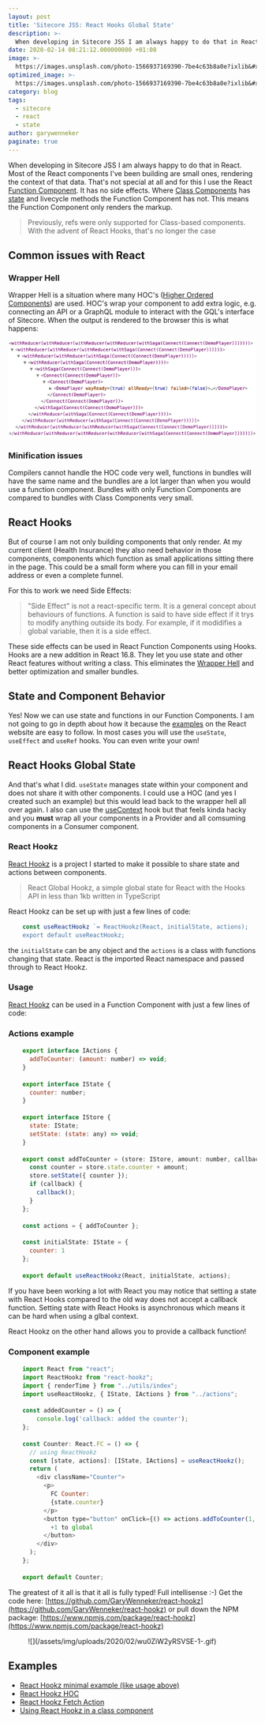 ```yaml
---
layout: post
title: 'Sitecore JSS: React Hooks Global State'
description: >-
  When developing in Sitecore JSS I am always happy to do that in React. Most of the React components I&#x27;ve been building are small ones, rendering the context of that data. That&#x27;s not special at all and for this I use the React Function Component. It has no side effects.
date: 2020-02-14 08:21:12.000000000 +01:00
image: >-
  https://images.unsplash.com/photo-1566937169390-7be4c63b8a0e?ixlib&#x3D;rb-1.2.1&amp;q&#x3D;80&amp;fm&#x3D;jpg&amp;crop&#x3D;entropy&amp;cs&#x3D;tinysrgb&amp;w&#x3D;1080&amp;fit&#x3D;max&amp;ixid&#x3D;eyJhcHBfaWQiOjExNzczfQ
optimized_image: >-
  https://images.unsplash.com/photo-1566937169390-7be4c63b8a0e?ixlib&#x3D;rb-1.2.1&amp;q&#x3D;80&amp;fm&#x3D;jpg&amp;crop&#x3D;entropy&amp;cs&#x3D;tinysrgb&amp;w&#x3D;1080&amp;fit&#x3D;max&amp;ixid&#x3D;eyJhcHBfaWQiOjExNzczfQ
category: blog
tags:
  - sitecore
  - react
  - state
author: garywenneker
paginate: true
---
```

When developing in Sitecore JSS I am always happy to do that in React. Most of the React components I've been building are small ones, rendering the context of that data. That's not special at all and for this I use the React [Function Component](https://reactjs.org/docs/components-and-props.html#function-and-class-components). It has no side effects. Where [Class Components](https://reactjs.org/docs/components-and-props.html#function-and-class-components) has [state](https://reactjs.org/docs/state-and-lifecycle.html) and livecycle methods the Function Component has not. This means the Function Component only renders the markup.

> Previously, refs were only supported for Class-based components. With the advent of React Hooks, that's no longer the case

## Common issues with React

### Wrapper Hell

Wrapper Hell is a situation where many HOC's ([Higher Ordered Components](https://reactjs.org/docs/higher-order-components.html)) are used. HOC's wrap your component to add extra logic, e.g. connecting an API or a GraphQL module to interact with the GQL's interface of Sitecore. When the output is rendered to the browser this is what happens:

![Wrapper Hell](/assets/img/uploads/2020/02/wrapper_hell_2.png)

### Minification issues

Compilers cannot handle the HOC code very well, functions in bundles will have the same name and the bundles are a lot larger than when you would use a function component. Bundles with only Function Components are compared to bundles with Class Components very small.

## React Hooks

But of course I am not only building components that only render. At my current client (Health Insurance) they also need behavior in those components, components which function as small applications sitting there in the page. This could be a small form where you can fill in your email address or even a complete funnel.

For this to work we need Side Effects:

> "Side Effect" is not a react-specific term. It is a general concept about behaviours of functions. A function is said to have side effect if it trys to modify anything outside its body. For example, if it modidifies a global variable, then it is a side effect.

These side effects can be used in React Function Components using Hooks. Hooks are a new addition in React 16.8\. They let you use state and other React features without writing a class. This eliminates the [Wrapper Hell](https://reactjs.org/docs/hooks-intro.html#its-hard-to-reuse-stateful-logic-between-components) and better optimization and smaller bundles.

## State and Component Behavior

Yes! Now we can use state and functions in our Function Components. I am not going to go in depth about how it because the [examples](https://reactjs.org/docs/hooks-intro.html) on the React website are easy to follow. In most cases you will use the `useState`, `useEffect` and `useRef` hooks. You can even write your own!

## React Hooks Global State

And that's what I did. `useState` manages state within your component and does not share it with other components. I could use a HOC (and yes I created such an example) but this would lead back to the wrapper hell all over again. I also can use the [useContext](https://reactjs.org/docs/hooks-reference.html#usecontext) hook but that feels kinda hacky and you **must** wrap all your components in a Provider and all comsuming components in a Consumer component.

### React Hookz

[React Hookz](https://github.com/GaryWenneker/react-hookz/blob/master/README.md) is a project I started to make it possible to share state and actions between components.

> React Global Hookz, a simple global state for React with the Hooks API in less than 1kb written in TypeScript

React Hookz can be set up with just a few lines of code:

```js
    const useReactHookz `= ReactHookz(React, initialState, actions);
    export default useReactHookz;
```

the `initialState` can be any object and the `actions` is a class with functions changing that state. React is the imported React namespace and passed through to React Hookz.

### Usage

[React Hookz](https://github.com/GaryWenneker/react-hookz/blob/master/README.md) can be used in a Function Component with just a few lines of code:

### Actions example

```js
    export interface IActions {
      addToCounter: (amount: number) => void;
    }

    export interface IState {
      counter: number;
    }

    export interface IStore {
      state: IState;
      setState: (state: any) => void;
    }

    export const addToCounter = (store: IStore, amount: number, callback: any) => {
      const counter = store.state.counter + amount;
      store.setState({ counter });
      if (callback) {
        callback();
      }
    };

    const actions = { addToCounter };

    const initialState: IState = {
      counter: 1
    };

    export default useReactHookz(React, initialState, actions);
```

If you have been working a lot with React you may notice that setting a state with React Hooks compared to the old way does not accept a callback function. Setting state with React Hooks is asynchronous which means it can be hard when using a glbal context.

React Hookz on the other hand allows you to provide a callback function!

### Component example

```js
    import React from "react";
    import ReactHookz from "react-hookz";
    import { renderTime } from "../utils/index";
    import useReactHookz, { IState, IActions } from "../actions";

    const addedCounter = () => {
        console.log('callback: added the counter');
    };

    const Counter: React.FC = () => {
      // using ReactHookz
      const [state, actions]: [IState, IActions] = useReactHookz();
      return (
        <div className="Counter">
          <p>
            FC Counter:
            {state.counter}
          </p>
          <button type="button" onClick={() => actions.addToCounter(1, addedCounter)}>
            +1 to global
          </button>
        </div>
      );
    };

    export default Counter;
```

The greatest of it all is that it all is fully typed! Full intellisense :-) Get the code here: [https://github.com/GaryWenneker/react-hookz](https://github.com/GaryWenneker/react-hookz) or pull down the NPM package: [https://www.npmjs.com/package/react-hookz](https://www.npmjs.com/package/react-hookz)

<figure class="kg-image-card kg-width-full">![](/assets/img/uploads/2020/02/wu0ZiW2yRSVSE-1-.gif)</figure>

## Examples

*   [React Hookz minimal example (like usage above)](https://codesandbox.io/s/react-hookz-global-state-vl5x7)
*   [React Hookz HOC](https://codesandbox.io/s/react-hookz-hoc-112fy)
*   [React Hookz Fetch Action](https://codesandbox.io/s/react-hookz-fetch-action-demo-ellw3)
*   [Using React Hookz in a class component](https://codesandbox.io/s/react-hookz-class-component-hfimj)